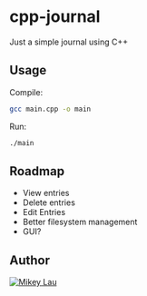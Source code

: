 # cpp-journal

Just a simple journal using C++

## Usage

Compile:

```bash
gcc main.cpp -o main
```

Run:

```bash
./main
```

## Roadmap

- View entries
- Delete entries
- Edit Entries
- Better filesystem management
- GUI?


## Author

[![Mikey Lau](https://firebasestorage.googleapis.com/v0/b/mikey-lau.appspot.com/o/mikey-lau.png?alt=media&token=f978fe3f-bd95-4cdf-ae7e-7204c5ff2d54)](https://github.com/MikeyJL)
